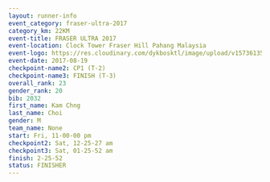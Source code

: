 ```yaml
---
layout: runner-info 
event_category: fraser-ultra-2017 
category_km: 22KM 
event-title: FRASER ULTRA 2017 
event-location: Clock Tower Fraser Hill Pahang Malaysia 
event-logo: https://res.cloudinary.com/dykbosktl/image/upload/v1573613535/Logo/logo_mfst7w.jpg 
event-date: 2017-08-19 
checkpoint-name2: CP1 (T-2) 
checkpoint-name3: FINISH (T-3) 
overall_rank: 23
gender_rank: 20
bib: 2032
first_name: Kam Chng
last_name: Choi
gender: M
team_name: None
start: Fri, 11-00-00 pm
checkpoint2: Sat, 12-25-27 am
checkpoint3: Sat, 01-25-52 am
finish: 2-25-52
status: FINISHER
---
```

